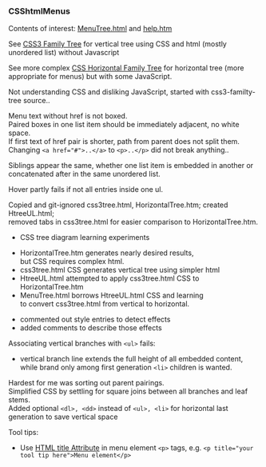 ---
---
### CSShtmlMenus

Contents of interest:  [MenuTree.html](https://blekenbleu.github.io/HTML/MenuTree.html) and [help.htm](https://blekenbleu.github.io/HTML/help.htm)

See [CSS3 Family Tree](http://thecodeplayer.com/walkthrough/css3-family-tree) for vertical tree using CSS and html (mostly unordered list) without Javascript

See more complex [CSS Horizontal Family Tree](https://codepen.io/P233/pen/Kzbsi) for horizontal tree (more appropriate for menus) but with some JavaScript.

Not understanding CSS and disliking JavaScript, started with css3-familty-tree source..

Menu text without href is not boxed.  
Paired boxes in one list item should be immediately adjacent, no white space.  
If first text of href pair is shorter, path from parent does not split them.  
Changing `<a href="#">..</a>` to `<p>..</p>` did not break anything..

Siblings appear the same, whether one list item is embedded in another or concatenated after in the same unordered list.  

Hover partly fails if not all entries inside one ul.

Copied and git-ignored css3tree.html, HorizontalTree.htm; created HtreeUL.html;  
removed tabs in css3tree.html for easier comparison to HorizontalTree.htm.  
* CSS tree diagram learning experiments  
 - HorizontalTree.htm generates nearly desired results,  
   but CSS requires complex html.  
 - css3tree.html CSS generates vertical tree using simpler html  
 - HtreeUL.html attempted to apply css3tree.html CSS to HorizontalTree.htm  
 - MenuTree.html borrows HtreeUL.html CSS and learning  
 to convert css3tree.html from vertical to horizontal.    
* commented out style entries to detect effects  
* added comments to describe those effects  

Associating vertical branches with `<ul>` fails:
* vertical branch line extends the full height of all embedded content,  
  while brand only among first generation `<li>` children is wanted.  

Hardest for me was sorting out parent pairings.  
Simplified CSS by settling for square joins between all branches and leaf stems.  
Added optional `<dl>, <dd>` instead of `<ul>, <li>` for horizontal last generation to save vertical space

Tool tips:
* Use [HTML title Attribute](https://www.w3schools.com/tags/att_global_title.asp) in menu element `<p>` tags, e.g. `<p title="your tool tip here">Menu element</p>`
